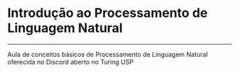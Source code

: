 # Introdução ao Processamento de Linguagem Natural

---

Aula de conceitos básicos de Processamento de Linguagem Natural oferecida no Discord aberto no Turing USP
